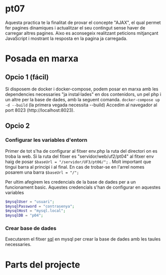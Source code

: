 # pt07

Aquesta practica te la finalitat de provar el concepte "AJAX", el qual permet fer pagines dinamiques i actualitzar el seu contingut sense haver de carregar altres pagines. Aixo es aconsegeix realitzant peticions mitjançant JavaScript i mostrant la resposta en la pagina ja carregada.

# Posada en marxa
## Opcio 1 (fácil)
Si disposem de docker i docker-compose, podem posar en marxa amb les dependencies necessaries "ja instal·lades" en dos contenidors, un pel php i un altre per la base de dades, amb la seguent comanda.
```docker-compose up -d --build``` (la primera vegada necessita --build)
Accedim al navegador al port 8023 (http://localhost:8023).

## Opcio 2
### Configurar les variables d'entorn
Primer de tot s'ha de configurar al fitxer env.php la ruta del directori on es troba la web. Si la ruta del fitxer es "servidor/web/uf2/pt04" al fitxer env haig de posar 
```$baseUrl = "/servidor/UF3/pt06/";``` . Molt important que tingui barra al principi i al final. En cas de trobar-se en l'arrel nomes posarem una barra ```$baseUrl = "/";```

Per ultim afegirem les credencials de la base de dades per a un funcionament basic.
Aquestes credencials s'han de configurar en aquestes variables

```php
$mysqlUser = "usuari";
$mysqlPassword = "contrasenya";
$mysqlHost = "mysql.local";
$mysqlDB = "p04";
```

### Crear base de dades
Executarem el fitxer [sql](pt06_marc_peral.sql) en mysql per crear la base de dades amb les taules necessaries.

# Parts del projecte
